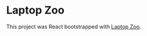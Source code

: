 # Laptop Zoo

This project was React bootstrapped with [Laptop Zoo](https://playful-narwhal-8df1b3.netlify.app/).

